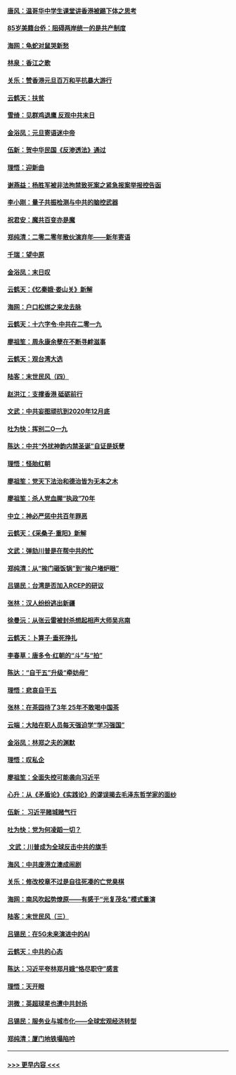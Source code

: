 #### [唐风：温哥华中学生课堂讲香港被踢下体之思考](../pages/nsc993/n11766848.md?t=01041555) 
#### [85岁美籍台侨：阻碍两岸统一的是共产制度](../pages/nsc993/n11765043.md?t=01041555) 
#### [海网：龟蛇对鼠哭新愁](../pages/nsc993/n11764895.md?t=01041555) 
#### [林泉：香江之歌](../pages/nsc993/n11764415.md?t=01041555) 
#### [关乐：赞香港元旦百万和平抗暴大游行](../pages/nsc993/n11764382.md?t=01041555) 
#### [云鹤天：扶贫](../pages/nsc993/n11764245.md?t=01041555) 
#### [雪绮：见群鸡退鹰  反观中共末日](../pages/nsc993/n11762112.md?t=01041555) 
#### [金浴凤：元旦寄语迷中帝](../pages/nsc993/n11761788.md?t=01041555) 
#### [伍新：贺中华民国《反渗透法》通过](../pages/nsc993/n11761994.md?t=01041555) 
#### [理悟：迎新曲](../pages/nsc993/n11761152.md?t=01041555) 
#### [谢燕益：杨胜军被非法拘禁致死案之紧急报案举报控告函](../pages/nsc993/n11756134.md?t=01041555) 
#### [李小刚：量子共振检测与中共的脑控武器](../pages/nsc993/n11754518.md?t=01041555) 
#### [祝君安：魔共百变亦是魔](../pages/nsc993/n11754469.md?t=01041555) 
#### [郑纯清：二零二零年散伙演弃年——新年寄语](../pages/nsc993/n11754195.md?t=01041555) 
#### [千瑞：望中原](../pages/nsc993/n11754159.md?t=01041555) 
#### [金浴凤：末日叹](../pages/nsc993/n11752359.md?t=01041555) 
#### [云鹤天：《忆秦娥‧娄山关》新解](../pages/nsc993/n11752348.md?t=01041555) 
#### [海网：户口松绑之来龙去脉](../pages/nsc993/n11752328.md?t=01041555) 
#### [云鹤天：十六字令‧中共在二零一九](../pages/nsc993/n11752305.md?t=01041555) 
#### [廖祖笙：周永康余孽在不断寻衅滋事](../pages/nsc993/n11751013.md?t=01041555) 
#### [云鹤天：观台湾大选](../pages/nsc993/n11751007.md?t=01041555) 
#### [陆客：末世民风（四）](../pages/nsc993/n11749203.md?t=01041555) 
#### [赵洪江：支撑香港 砥砺前行](../pages/nsc993/n11748482.md?t=01041555) 
#### [文武：中共妄图顽抗到2020年12月底](../pages/nsc993/n11748446.md?t=01041555) 
#### [吐为快：挥别二O一九](../pages/nsc993/n11748411.md?t=01041555) 
#### [陈达：中共“外扰神韵内禁圣诞”自证是妖孽](../pages/nsc993/n11748226.md?t=01041555) 
#### [理悟：怪胎红朝](../pages/nsc993/n11748206.md?t=01041555) 
#### [廖祖笙：党天下法治和德治皆为无本之木](../pages/nsc993/n11748135.md?t=01041555) 
#### [廖祖笙：杀人党血腥“执政”70年](../pages/nsc993/n11745144.md?t=01041555) 
#### [中立：神必严惩中共百年罪恶](../pages/nsc993/n11744970.md?t=01041555) 
#### [云鹤天：《采桑子‧重阳》新解](../pages/nsc993/n11744948.md?t=01041555) 
#### [文武：弹劾川普是在帮中共的忙](../pages/nsc993/n11744758.md?t=01041555) 
#### [郑纯清：从“挨门砸饭锅”到“挨户堵炉眼”](../pages/nsc993/n11744745.md?t=01041555) 
#### [吕锡民：台湾是否加入RCEP的研议](../pages/nsc993/n11744701.md?t=01041555) 
#### [张林：汉人纷纷逃出新疆](../pages/nsc993/n11743530.md?t=01041555) 
#### [徐曼沅：从张云雷被封杀想起相声大师吴兆南](../pages/nsc993/n11741816.md?t=01041555) 
#### [云鹤天：卜算子‧垂死挣扎](../pages/nsc993/n11739956.md?t=01041555) 
#### [李春草：唐多令‧红朝的“斗”与“拍”](../pages/nsc993/n11739830.md?t=01041555) 
#### [陈达：“自干五”升级“牵妨母”](../pages/nsc993/n11739724.md?t=01041555) 
#### [理悟：悲哀自干五](../pages/nsc993/n11739547.md?t=01041555) 
#### [张林：在茶园待了3年 25年不敢喝中国茶](../pages/nsc993/n11739240.md?t=01041555) 
#### [云端：大陆在职人员每天强迫学“学习强国”](../pages/nsc993/n11738735.md?t=01041555) 
#### [金浴凤：林郑之夫的渊默](../pages/nsc993/n11737735.md?t=01041555) 
#### [理悟：叹私企](../pages/nsc993/n11737715.md?t=01041555) 
#### [廖祖笙：全面失控可能袭向习近平](../pages/nsc993/n11737704.md?t=01041555) 
#### [心升：从《矛盾论》《实践论》的谬误揭去毛泽东哲学家的面纱](../pages/nsc993/n11736962.md?t=01041555) 
#### [伍新： 习近平赌城赌气行](../pages/nsc993/n11736929.md?t=01041555) 
#### [吐为快：党为何凌蹈一切？](../pages/nsc993/n11736915.md?t=01041555) 
#### [ 文武：川普成为全球反击中共的旗手](../pages/nsc993/n11736882.md?t=01041555) 
#### [海风：中共废港立澳成闹剧](../pages/nsc993/n11735857.md?t=01041555) 
#### [关乐：修改校章不过是自往死凑的亡党臭棋](../pages/nsc993/n11735097.md?t=01041555) 
#### [海网：南风吹起势燎原——有感于“光复茂名”模式重演](../pages/nsc993/n11732308.md?t=01041555) 
#### [陆客：末世民风（三）](../pages/nsc993/n11732211.md?t=01041555) 
#### [吕锡民：在5G未来演进中的AI](../pages/nsc993/n11730010.md?t=01041555) 
#### [云鹤天：中共的心态](../pages/nsc993/n11729906.md?t=01041555) 
#### [陈达：习近平夸林郑月娥“恪尽职守”感言](../pages/nsc993/n11729881.md?t=01041555) 
#### [理悟：天开眼](../pages/nsc993/n11729699.md?t=01041555) 
#### [洪微：英超球星也遭中共封杀](../pages/nsc993/n11727243.md?t=01041555) 
#### [吕锡民：服务业与城市化——全球宏观经济转型](../pages/nsc993/n11725845.md?t=01041555) 
#### [郑纯清：厦门地铁塌陷吟](../pages/nsc993/n11725813.md?t=01041555) 

----
#### [ >>> 更早内容 <<< ](../indexes/nsc993-earlier.md)
